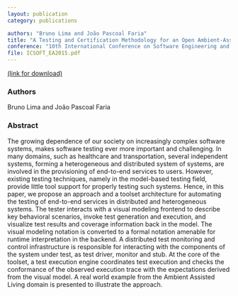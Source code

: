 ```yaml
---
layout: publication
category: publications

authors: "Bruno Lima and João Pascoal Faria"
title: "A Testing and Certification Methodology for an Open Ambient-Assisted Living Ecosystem"
conference: "10th International Conference on Software Engineering and Applications (ICSOFT-EA 2015)"
file: ICSOFT_EA2015.pdf
---
```


<a href="http://www.scitepress.org/DigitalLibrary/Link.aspx?doi=10.5220/0005558602410250"><i class="icon-pdf"></i> (link for download)</a>

### Authors

Bruno Lima and João Pascoal Faria

### Abstract

The growing dependence of our society on increasingly complex software systems, makes software testing ever more important and challenging. In many domains, such as healthcare and transportation, several independent systems, forming a heterogeneous and distributed system of systems, are involved in the provisioning of end-to-end services to users. However, existing testing techniques, namely in the model-based testing field, provide little tool support for properly testing such systems. Hence, in this paper, we propose an approach and a toolset architecture for automating the testing of end-to-end services in distributed and heterogeneous systems. The tester interacts with a visual modeling frontend to describe key behavioral scenarios, invoke test generation and execution, and visualize test results and coverage information back in the model. The visual modeling notation is converted to a formal notation amenable for runtime interpretation in the backend. A distributed test monitoring and control infrastructure is responsible for interacting with the components of the system under test, as test driver, monitor and stub. At the core of the toolset, a test execution engine coordinates test execution and checks the conformance of the observed execution trace with the expectations derived from the visual model. A real world example from the Ambient Assisted Living domain is presented to illustrate the approach.
